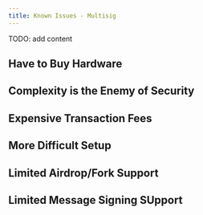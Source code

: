 ```yaml
---
title: Known Issues - Multisig
---
```


TODO: add content

## Have to Buy Hardware

## Complexity is the Enemy of Security

## Expensive Transaction Fees

## More Difficult Setup

## Limited Airdrop/Fork Support

## Limited Message Signing SUpport
